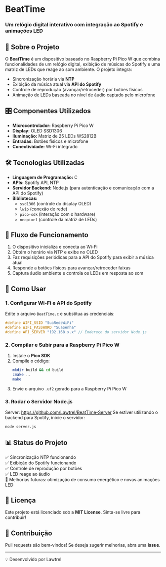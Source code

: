 # BeatTime

### Um relógio digital interativo com integração ao Spotify e animações LED

## 📌 Sobre o Projeto
O **BeatTime** é um dispositivo baseado no Raspberry Pi Pico W que combina funcionalidades de um relógio digital, exibição de músicas do Spotify e uma matriz de LEDs que reage ao som ambiente. O projeto integra:
- Sincronização horária via **NTP**
- Exibição da música atual via **API do Spotify**
- Controle de reprodução (avançar/retroceder) por botões físicos
- Animação de LEDs baseada no nível de áudio captado pelo microfone

## 🎛 Componentes Utilizados
- **Microcontrolador:** Raspberry Pi Pico W
- **Display:** OLED SSD1306
- **Iluminação:** Matriz de 25 LEDs WS2812B
- **Entradas:** Botões físicos e microfone
- **Conectividade:** Wi-Fi integrado

## 🛠 Tecnologias Utilizadas
- **Linguagem de Programação:** C
- **APIs:** Spotify API, NTP
- **Servidor Backend:** Node.js (para autenticação e comunicação com a API do Spotify)
- **Bibliotecas:**
  - `ssd1306` (controle do display OLED)
  - `lwip` (conexão de rede)
  - `pico-sdk` (interação com o hardware)
  - `neopixel` (controle da matriz de LEDs)

## 🔄 Fluxo de Funcionamento
1. O dispositivo inicializa e conecta ao Wi-Fi
2. Obtém o horário via NTP e exibe no OLED
3. Faz requisições periódicas para a API do Spotify para exibir a música atual
4. Responde a botões físicos para avançar/retroceder faixas
5. Captura áudio ambiente e controla os LEDs em resposta ao som

## 🚀 Como Usar
### **1. Configurar Wi-Fi e API do Spotify**
Edite o arquivo `BeatTime.c` e substitua as credenciais:
```c
#define WIFI_SSID "SuaRedeWiFi"
#define WIFI_PASSWORD "SuaSenha"
#define API_SERVER "192.168.x.x" // Endereço do servidor Node.js
```

### **2. Compilar e Subir para a Raspberry Pi Pico W**
1. Instale o **Pico SDK**
2. Compile o código:
   ```bash
   mkdir build && cd build
   cmake ..
   make
   ```
3. Envie o arquivo `.uf2` gerado para a Raspberry Pi Pico W

### **3. Rodar o Servidor Node.js**
Server: https://github.com/Lawtrel/BeatTime-Server
Se estiver utilizando o backend para Spotify, inicie o servidor:
```bash
node server.js
```

## 📊 Status do Projeto
✅ Sincronização NTP funcionando  
✅ Exibição do Spotify funcionando  
✅ Controle de reprodução por botões  
✅ LED reage ao áudio  
🔄 Melhorias futuras: otimização de consumo energético e novas animações LED

## 📜 Licença
Este projeto está licenciado sob a **MIT License**. Sinta-se livre para contribuir!

## 🤝 Contribuição
Pull requests são bem-vindos! Se deseja sugerir melhorias, abra uma **issue**.

---
💡 Desenvolvido por Lawtrel

